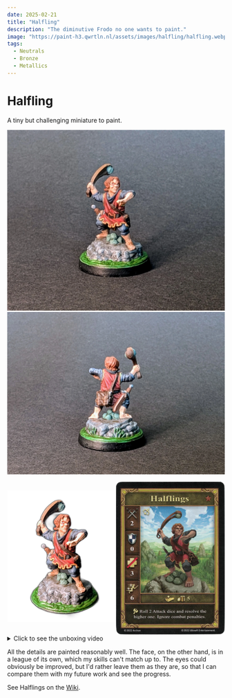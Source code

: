 ```yaml
---
date: 2025-02-21
title: "Halfling"
description: "The diminutive Frodo no one wants to paint."
image: "https://paint-h3.qwrtln.nl/assets/images/halfling/halfling.webp"
tags:
  - Neutrals
  - Bronze
  - Metallics
---
```

# Halfling

A tiny but challenging miniature to paint.

![Halfling front](../assets/images/halfling/halfling-front.webp)
![Halfling back](../assets/images/halfling/halfling-back.webp)

<div style="display: flex; min-width: 100%">
  <a href="/assets/images/halfling/halfling.webp" style="width: 50%; padding-top: 20px"><img src="/assets/images/halfling/halfling.webp" style="width: 100%" /></a>
  <img src="/assets/images/halfling/card.webp" style="width: 50%" />
</div>

<details><summary>Click to see the unboxing video</summary>
  <video width="1280" height="720" controls preload="none">
    <source src="/assets/videos/halfling.webm" type="video/webm">
  </video>
</details>


All the details are painted reasonably well.
The face, on the other hand, is in a league of its own, which my skills can't match up to.
The eyes could obviously be improved, but I'd rather leave them as they are, so that I can compare them with my future work and see the progress.

See Halflings on the [Wiki](https://homm3bg.wiki/units/halflings).
